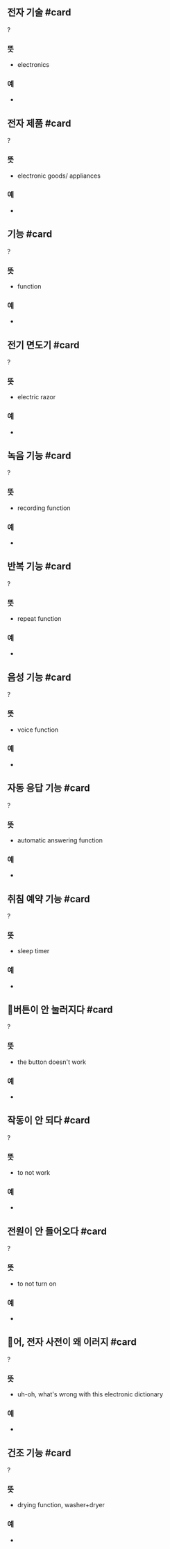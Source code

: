 ## 전자 기술 #card
?
### 뜻
- electronics
### 예
-
<!--SR:!2024-12-19,3,250-->

## 전자 제품 #card
?
### 뜻
- electronic goods/ appliances
### 예
-
<!--SR:!2024-12-29,8,250-->

## 기능 #card
?
### 뜻
- function
### 예
-
<!--SR:!2024-12-19,3,250--> 

## 전기 면도기 #card
?
### 뜻
- electric razor
### 예
-
<!--SR:!2024-12-19,3,250-->

## 녹음 기능 #card
?
### 뜻
- recording function
### 예
-
<!--SR:!2024-12-19,3,250-->

## 반복 기능 #card
?
### 뜻
- repeat function
### 예
-
<!--SR:!2024-12-19,3,250-->

## 음성 기능 #card
?
### 뜻
- voice function
### 예
-
<!--SR:!2024-12-19,3,250-->

## 자동 응답 기능 #card
?
### 뜻
- automatic answering function
### 예
-
<!--SR:!2024-12-19,3,250-->

## 취침 예약 기능 #card
?
### 뜻
- sleep timer
### 예
-
<!--SR:!2024-12-19,3,250-->

## 버튼이 안 눌러지다 #card
?
### 뜻
- the button doesn't work
### 예
-
<!--SR:!2024-12-29,7,250-->

## 작동이 안 되다 #card
?
### 뜻
- to not work
### 예
-
<!--SR:!2024-12-19,3,250-->

## 전원이 안 들어오다 #card
?
### 뜻
- to not turn on
### 예
-
<!--SR:!2024-12-30,9,250-->

## 어, 전자 사전이 왜 이러지 #card
?
### 뜻
- uh-oh, what's wrong with this electronic dictionary
### 예
-
<!--SR:!2024-12-19,3,250-->

## 건조 기능 #card
?
### 뜻
- drying function, washer+dryer
### 예
-
<!--SR:!2024-12-31,9,250-->
